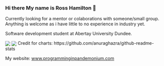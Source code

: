 ### Hi there My name is Ross Hamilton 👋

Currently looking for a mentor or colaborations with someone/small group. Anything is welcome as i have little to no experience in industry yet.  

Software development student at Abertay University Dundee.   
   

<img align="center" src="https://github-readme-stats.vercel.app/api?username=lokenwow&theme=radical&include_all_commits=true&count_private=true&show_icons=true&hide_rank=false&count_private=true"/>

<img align="center" src="https://github-readme-stats.vercel.app/api/top-langs/?username=Lokenwow&theme=radical&layout=compact&count_private=true"/>
Credit for charts: https://github.com/anuraghazra/github-readme-stats
   
My website: www.programminginpandemonium.com
